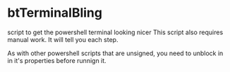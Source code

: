 # btTerminalBling
script to get the powershell terminal looking nicer
This script also requires manual work. It will tell you each step.

As with other powershell scripts that are unsigned, you need to unblock in in it's properties before runnign it.
